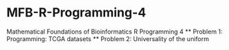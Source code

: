 # MFB-R-Programming-4
Mathematical Foundations of Bioinformatics R Programming 4
**	Problem 1: Programming: TCGA datasets
**	Problem 2: Universality of the uniform
